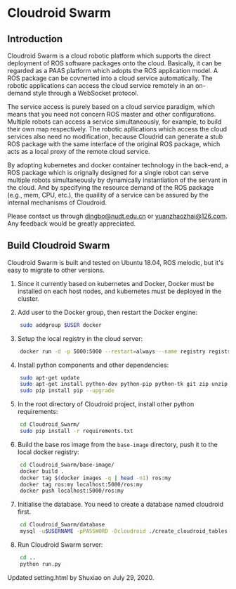 # Cloudroid Swarm
## Introduction
Cloudroid Swarm is a cloud robotic platform which supports the direct deployment of ROS software packages onto the cloud. Basically, it can be regarded as a PAAS platform which adopts the ROS application model. A ROS package can be covnerted into a cloud service automatically. The robotic applications can access the cloud service remotely in an on-demand style through a WebSocket protocol.

The service access is purely based on a cloud service paradigm, which means that you need not concern ROS master and other configurations. Multiple robots can access a service simultaneously, for example, to build their own map respectively. The robotic apllications which access the cloud services also need no modification, because Cloudrid can generate a stub ROS package with the same interface of the original ROS package, which acts as a local proxy of the remote cloud service.

By adopting kubernetes and docker container technology in the back-end, a ROS package which is orignally designed for a single robot can serve multiple robots simultaneously by dynamically instantiation of the servant in the cloud. And by specifying the resource demand of the ROS package (e.g., mem, CPU, etc.), the quaility of a service can be assured by the internal mechanisms of Cloudroid.

Please contact us through dingbo@nudt.edu.cn or yuanzhaozhai@126.com. Any feedback would be greatly appreciated.


## Build Cloudroid Swarm
Cloudroid Swarm is built and tested on Ubuntu 18.04, ROS melodic, but it's easy to migrate to other versions.

1. Since it currently based on kubernetes and Docker, Docker must be installed on each host nodes, and kubernetes must be deployed in the cluster.

2. Add user to the Docker group, then restart the Docker engine:

```bash
    sudo addgroup $USER docker
```

3. Setup the local registry in the cloud server:

```bash
    docker run -d -p 5000:5000 --restart=always --name registry registry:2
```

4. Install python components and other dependencies:

```bash
    sudo apt-get update
    sudo apt-get install python-dev python-pip python-tk git zip unzip
    sudo pip install pip --upgrade
```

5. In the root directory of Cloudroid project, install other python requirements:

```bash
    cd Cloudroid_Swarm/
    sudo pip install -r requirements.txt
```

6. Build the base ros image from the `base-image` directory, push it to the local docker registry:

```bash
    cd Cloudroid_Swarm/base-image/
    docker build .
    docker tag $(docker images -q | head -n1) ros:my
    docker tag ros:my localhost:5000/ros:my
    docker push localhost:5000/ros:my
```

7. Initialise the database. You need to create a database named cloudroid first.

```bash
    cd Cloudroid_Swarm/database
    mysql -u$USERNAME -pPASSWORD -Dcloudroid ./create_cloudroid_tables.sql
```


8. Run Cloudroid Swarm server:

```bash
    cd ..
    python run.py
```

Updated setting.html by Shuxiao on July 29, 2020.
